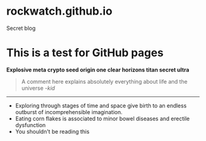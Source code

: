 
# rockwatch.github.io
Secret blog
# This is a test for GitHub pages

**Explosive  meta  crypto seed origin one  clear  horizons  titan  secret  ultra**

> A comment here explains absolutely everything about life and the universe
*-kid*

------------

- Exploring through stages of time and space give birth to an endless outburst of incomprehensible imagination.
- Eating corn flakes is associated to minor bowel diseases and erectile dysfunction
- You shouldn't be reading this

